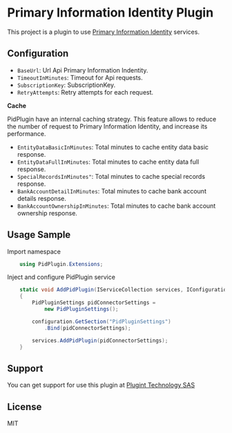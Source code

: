 # Primary Information Identity Plugin

This project is a plugin to use [Primary Information Identity](https://i.primary.com.ar/pid/landing/?s=id.primary.com.ar) services.

## Configuration

- `BaseUrl`: Url Api Primary Information Indentity.
- `TimeoutInMinutes`: Timeout for Api requests.
- `SubscriptionKey`: SubscriptionKey.
- `RetryAttempts`: Retry attempts for each request.

**Cache**

PidPlugin have an internal caching strategy. This feature allows to reduce the
number of request to Primary Information Identity, and increase its performance.

- `EntityDataBasicInMinutes`: Total minutes to cache entity data basic response.
- `EntityDataFullInMinutes`: Total minutes to cache entity data full response.
- `SpecialRecordsInMinutes"`: Total minutes to cache special records response.
- `BankAccountDetailInMinutes`: Total minutes to cache bank account details response.
- `BankAccountOwnershipInMinutes`: Total minutes to cache bank account ownership response.

## Usage Sample

Import namespace

```C#
	using PidPlugin.Extensions;
```

Inject and configure PidPlugin service

```C#
    static void AddPidPlugin(IServiceCollection services, IConfiguration configuration)
    {
        PidPluginSettings pidConnectorSettings = 
            new PidPluginSettings();

        configuration.GetSection("PidPluginSettings")
            .Bind(pidConnectorSettings);

        services.AddPidPlugin(pidConnectorSettings);
    }
```

## Support

You can get support for use this plugin at [Plugint Technology SAS](https://www.plugint.com/)

## License

MIT